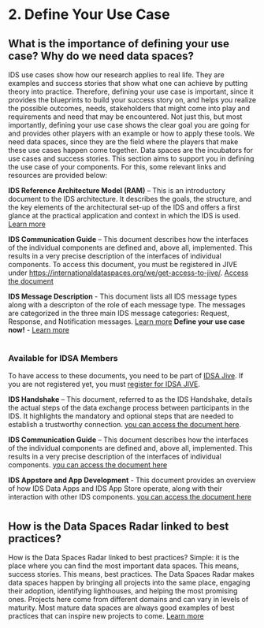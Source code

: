 # 2. Define Your Use Case

## What is the importance of defining your use case? Why do we need data spaces?
IDS use cases show how our research applies to real life. They are examples and success stories that show what one can achieve by putting theory into practice. 
Therefore, defining your use case is important, since it provides the blueprints to build your success story on, and helps you realize the possible outcomes, needs, stakeholders that might come into play and requirements and need that may be encountered. Not just this, but most importantly, defining your use case shows the clear goal you are going for and provides other players with an example or how to apply these tools. 
We need data spaces, since they are the field where the players that make these use cases happen come together. Data spaces are the incubators for use cases and success stories. This section aims to support you in defining the use case of your components. For this, some relevant links and resources are provided below: 

**IDS Reference Architecture Model (RAM)** – This is an introductory document to the IDS architecture. It describes the goals, the structure, and the key elements of the architectural set-up of the IDS and offers a first glance at the practical application and context in which the IDS is used. [Learn more](../IDS-Reference-Architecture-Model-3.0-2019.pdf)

**IDS Communication Guide** – This document describes how the interfaces of the individual components are defined and, above all, implemented. This results in a very precise description of the interfaces of individual components. To access this document, you must be registered in JIVE under https://internationaldataspaces.org/we/get-access-to-jive/. [Access the document](https://industrialdataspace.jiveon.com/docs/DOC-2524)

**IDS Message Description** - This document lists all IDS message types along with a descripton of the role of each message type. The messages are categorized in the three main IDS message categories: Request, Response, and Notification messages. [Learn more](https://htmlpreview.github.io/?https://github.com/IndustrialDataSpace/InformationModel/blob/feature/message_taxonomy_description/model/communication/Message_Description.htm)
**Define your use case now!** - [Learn more](https://internationaldataspaces.org/make/use-cases-overview/)

#

### Available for IDSA Members
To have access to these documents, you need to be part of [IDSA Jive](https://industrialdataspace.jiveon.com/). If you are not registered yet, you must [register for IDSA JIVE](https://internationaldataspaces.org/we/get-access-to-jive/).

**IDS Handshake** – This document, referred to as the IDS Handshake, details the actual steps of the data exchange process between participants in the IDS. It highlights the mandatory and optional steps that are needed to establish a trustworthy connection. [you can access the document here](https://industrialdataspace.jiveon.com/docs/DOC-1817#jive_content_id_Motivation). 

**IDS Communication Guide** – This document describes how the interfaces of the individual components are defined and, above all, implemented. This results in a very precise description of the interfaces of individual components. [you can access the document here](https://industrialdataspace.jiveon.com/docs/DOC-2524)

**IDS Appstore and App Development** - This document provides an overview of how IDS Data Apps and IDS App Store operate, along with their interaction with other IDS components. [you can access the document here](https://industrialdataspace.jiveon.com/docs/DOC-2604)

#

## How is the Data Spaces Radar linked to best practices?
How is the Data Spaces Radar linked to best practices? Simple: it is the place where you can find the most important data spaces. This means, success stories. This means, best practices. 
The Data Spaces Radar makes data spaces happen by bringing all projects into the same place, engaging their adoption, identifying lighthouses, and helping the most promising ones. Projects here come from different domains and can vary in levels of maturity. Most mature data spaces are always good examples of best practices that can inspire new projects to come. [Learn more](https://internationaldataspaces.org/adopt/data-space-radar/)
